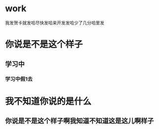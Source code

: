 # work
我发贺卡就发哈尽快发哈来开发发哈少了几分哈里发
# 你说是不是这个样子
## 学习中
### 学习中假1去
# 我不知道你说的是什么
## 你说是不是这个样子啊我知道不知道这是这儿啊样子


